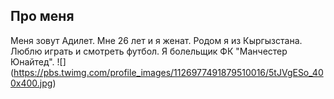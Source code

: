 ## Про меня

Меня зовут Адилет. Мне 26 лет и я женат. Родом я из Кыргызстана. Люблю играть и смотреть футбол. Я болельщик ФК "Манчестер Юнайтед".
![] (https://pbs.twimg.com/profile_images/1126977491879510016/5tJVgESo_400x400.jpg)